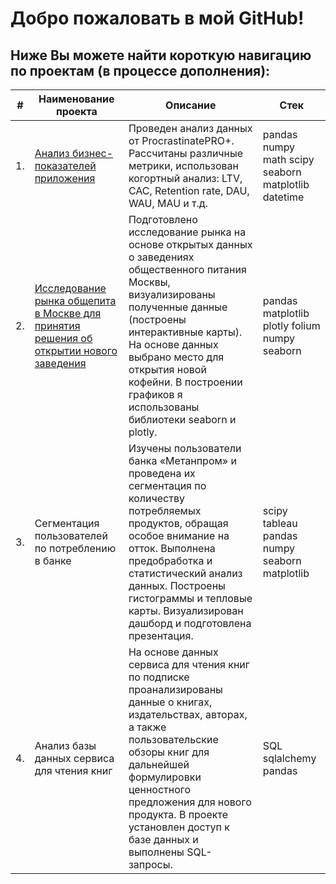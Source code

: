# Добро пожаловать в мой GitHub!

## Ниже Вы можете найти короткую навигацию по проектам (в процессе дополнения):



| #    | Наименование проекта                | Описание                                                     | Стек                                                         |
| ---- | ------------------------------------------------------------ | ------------------------------------------------------------ | ------------------------------------------------------------ |
| 1.   | [Анализ бизнес-показателей приложения](https://github.com/MarinaKondra/Projects_RU/tree/main/%D0%90%D0%BD%D0%B0%D0%BB%D0%B8%D0%B7-%D0%B1%D0%B8%D0%B7%D0%BD%D0%B5%D1%81-%D0%BF%D0%BE%D0%BA%D0%B0%D0%B7%D0%B0%D1%82%D0%B5%D0%BB%D0%B5%D0%B9-%D0%BF%D1%80%D0%B8%D0%BB%D0%BE%D0%B6%D0%B5%D0%BD%D0%B8%D1%8F) | Проведен анализ данных от ProcrastinatePRO+. Рассчитаны различные метрики, использован когортный анализ: LTV, CAC, Retention rate, DAU, WAU, MAU и т.д. | pandas numpy math scipy seaborn matplotlib datetime       |
| 2.   | [Исследование рынка общепита в Москве для принятия решения об открытии нового заведения](https://github.com/MarinaKondra/Projects_RU/tree/main/%D0%A0%D1%8B%D0%BD%D0%BE%D0%BA%20%D0%B7%D0%B0%D0%B2%D0%B5%D0%B4%D0%B5%D0%BD%D0%B8%D0%B9%20%D0%BE%D0%B1%D1%89%D0%B5%D1%81%D1%82%D0%B2%D0%B5%D0%BD%D0%BD%D0%BE%D0%B3%D0%BE%20%D0%BF%D0%B8%D1%82%D0%B0%D0%BD%D0%B8%D1%8F%20%D0%9C%D0%BE%D1%81%D0%BA%D0%B2%D1%8B) | Подготовлено исследование рынка на основе открытых данных о заведениях общественного питания Москвы, визуализированы полученные данные (построены интерактивные карты). На основе данных выбрано место для открытия новой кофейни. В построении графиков я использованы библиотеки seaborn и plotly. | pandas matplotlib plotly folium numpy seaborn |
| 3.   | Сегментация пользователей по потреблению в банке| Изучены пользователи банка «Метанпром» и проведена их сегментация по количеству потребляемых продуктов, обращая особое внимание на отток. Выполнена предобработка и статистический анализ данных. Построены гистограммы и тепловые карты. Визуализирован дашборд и подготовлена презентация. | scipy tableau pandas numpy seaborn matplotlib |
| 4.   | Анализ базы данных сервиса для чтения книг| На основе данных сервиса для чтения книг по подписке проанализированы данные о книгах, издательствах, авторах, а также пользовательские обзоры книг для дальнейшей формулировки ценностного предложения для нового продукта. В проекте установлен доступ к базе данных и выполнены SQL-запросы. | SQL sqlalchemy pandas |

